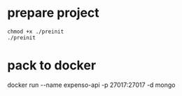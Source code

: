 # prepare project

```
chmod +x ./preinit
./preinit
```

# pack to docker

docker run --name expenso-api -p 27017:27017 -d mongo
